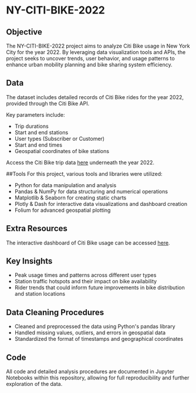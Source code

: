 # NY-CITI-BIKE-2022
## Objective 
The NY-CITI-BIKE-2022 project aims to analyze Citi Bike usage in New York City for the year 2022. By leveraging data visualization tools and APIs, the project seeks to uncover trends, user behavior, and usage patterns to enhance urban mobility planning and bike sharing system efficiency.
## Data
The dataset includes detailed records of Citi Bike rides for the year 2022, provided through the Citi Bike API. 

Key parameters include:

- Trip durations
- Start and end stations
- User types (Subscriber or Customer)
- Start and end times
- Geospatial coordinates of bike stations

Access the Citi Bike trip data [here](https://s3.amazonaws.com/tripdata/index.html) underneath the year 2022.

##Tools
For this project, various tools and libraries were utilized:

- Python for data manipulation and analysis
- Pandas & NumPy for data structuring and numerical operations
- Matplotlib & Seaborn for creating static charts
- Plotly & Dash for interactive data visualizations and dashboard creation
- Folium for advanced geospatial plotting
## Extra Resources
The interactive dashboard of Citi Bike usage can be accessed [here](https://suzandiab55-ny-citi-bike-2022-st-dashboard2-fqfy75.streamlit.app/).

## Key Insights
- Peak usage times and patterns across different user types
- Station traffic hotspots and their impact on bike availability
- Rider trends that could inform future improvements in bike distribution and station locations
## Data Cleaning Procedures
- Cleaned and preprocessed the data using Python's pandas library
- Handled missing values, outliers, and errors in geospatial data
- Standardized the format of timestamps and geographical coordinates
## Code
All code and detailed analysis procedures are documented in Jupyter Notebooks within this repository, allowing for full reproducibility and further exploration of the data.
